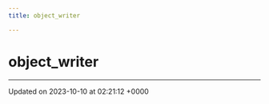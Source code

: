 ```yaml
---
title: object_writer

---
```


# object_writer





-------------------------------

Updated on 2023-10-10 at 02:21:12 +0000